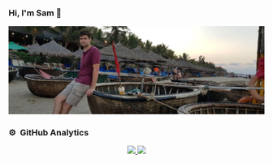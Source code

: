 ### Hi, I'm Sam 👋

![image](https://github.com/smalbadger/smalbadger/blob/master/coconut_boats.jpg)

### ⚙️ &nbsp;GitHub Analytics

<p align="center">
<a href="https://github.com/psycadelik">
  <img height="180em" src="https://github-readme-stats-eight-theta.vercel.app/api?username=psycadelik&show_icons=true&theme=algolia&include_all_commits=true&count_private=true"/>
  <img height="180em" src="https://github-readme-stats-eight-theta.vercel.app/api/top-langs/?username=psycadelik&layout=compact&langs_count=8&theme=algolia"/>
</a>
</p>
